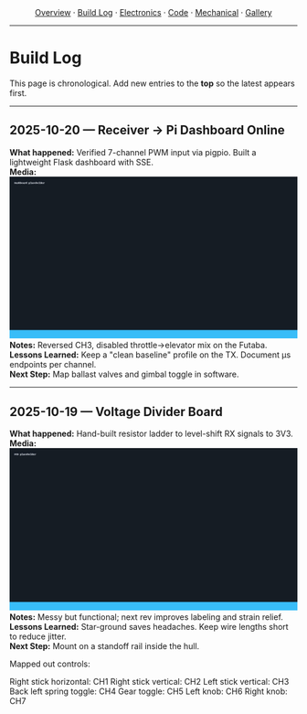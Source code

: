 
<div align="center">
  <a href="{{ '/' | relative_url }}">Overview</a> ·
  <a href="{{ '/build-log.html' | relative_url }}">Build&nbsp;Log</a> ·
  <a href="{{ '/electronics.html' | relative_url }}">Electronics</a> ·
  <a href="{{ '/code.html' | relative_url }}">Code</a> ·
  <a href="{{ '/mechanical.html' | relative_url }}">Mechanical</a> ·
  <a href="{{ '/gallery.html' | relative_url }}">Gallery</a>
</div>

---

# Build Log

This page is chronological. Add new entries to the **top** so the latest appears first.

---

## 2025-10-20 — Receiver → Pi Dashboard Online
**What happened:** Verified 7-channel PWM input via pigpio. Built a lightweight Flask dashboard with SSE.  
**Media:** ![Dashboard](assets/images/dashboard-placeholder.jpg)  
**Notes:** Reversed CH3, disabled throttle→elevator mix on the Futaba.  
**Lessons Learned:** Keep a "clean baseline" profile on the TX. Document µs endpoints per channel.  
**Next Step:** Map ballast valves and gimbal toggle in software.

---

## 2025-10-19 — Voltage Divider Board
**What happened:** Hand-built resistor ladder to level-shift RX signals to 3V3.  
**Media:** ![PCB](assets/images/pcb-placeholder.jpg)  
**Notes:** Messy but functional; next rev improves labeling and strain relief.  
**Lessons Learned:** Star-ground saves headaches. Keep wire lengths short to reduce jitter.  
**Next Step:** Mount on a standoff rail inside the hull.


Mapped out controls:

Right stick horizontal: CH1
Right stick vertical: CH2
Left stick vertical: CH3
Back left spring toggle: CH4
Gear toggle: CH5
Left knob: CH6
Right knob: CH7

